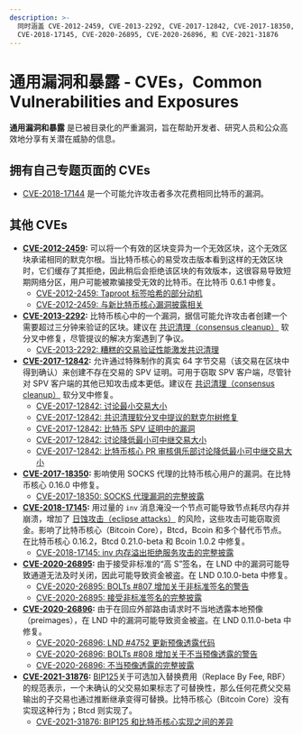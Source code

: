 ```yaml
---
description: >-
  同时涵盖 CVE-2012-2459, CVE-2013-2292, CVE-2017-12842, CVE-2017-18350,
  CVE-2018-17145, CVE-2020-26895, CVE-2020-26896, 和 CVE-2021-31876
---
```


# 通用漏洞和暴露 - CVEs，Common Vulnerabilities and Exposures

**通用漏洞和暴露** 是已被目录化的严重漏洞，旨在帮助开发者、研究人员和公众高效地分享有关潜在威胁的信息。

## 拥有自己专题页面的 CVEs

* [CVE-2018-17144](https://bitcoinops.org/en/topics/cve-2018-17144/) 是一个可能允许攻击者多次花费相同比特币的漏洞。

## 其他 CVEs

* [**CVE-2012-2459**](https://bitcointalk.org/?topic=102395)**:** 可以将一个有效的区块变异为一个无效区块，这个无效区块承诺相同的默克尔根。当比特币核心的易受攻击版本看到这样的无效区块时，它们缓存了其拒绝，因此稍后会拒绝该区块的有效版本，这很容易导致短期网络分区，用户可能被欺骗接受无效的比特币。在比特币 0.6.1 中修复。
  * [CVE-2012-2459: Taproot 标签哈希的部分动机](https://bitcoinops.org/en/newsletters/2019/05/14/#tagged-hashes)
  * [CVE-2012-2459: 与新比特币核心漏洞披露相关](https://bitcoinops.org/en/newsletters/2019/03/12/#bitcoin-core-vulnerability-disclosure)
* [**CVE-2013-2292**](https://bitcointalk.org/?topic=140078)**:** 比特币核心中的一个漏洞，据信可能允许攻击者创建一个需要超过三分钟来验证的区块。建议在 [共识清理（consensus cleanup）](https://bitcoinops.org/en/topics/consensus-cleanup-soft-fork/) 软分叉中修复，尽管提议的解决方案遇到了争议。
  * [CVE-2013-2292: 糟糕的交易验证性能激发共识清理](https://bitcoinops.org/en/newsletters/2019/03/05/#legacy-transaction-verification)
* [**CVE-2017-12842**](https://bitcoinops.org/en/newsletters/2018/12/28/#cve-2017-12842)**:** 允许通过特殊制作的真实 64 字节交易（该交易在区块中得到确认）来创建不存在交易的 SPV 证明。可用于窃取 SPV 客户端，尽管针对 SPV 客户端的其他已知攻击成本更低。建议在 [共识清理（consensus cleanup）](https://bitcoinops.org/en/topics/consensus-cleanup-soft-fork/) 软分叉中修复。
  * [CVE-2017-12842: 讨论最小交易大小](https://bitcoinops.org/en/newsletters/2020/05/27/#minimum-transaction-size-discussion)
  * [CVE-2017-12842: 共识清理软分叉中提议的默克尔树修复](https://bitcoinops.org/en/newsletters/2019/03/05/#merkle-tree-attacks)
  * [CVE-2017-12842: 比特币 SPV 证明中的漏洞](https://bitcoinops.org/en/newsletters/2018/12/28/#cve-2017-12842)
  * [CVE-2017-12842: 讨论降低最小可中继交易大小](https://bitcoinops.org/en/newsletters/2022/10/19/#minimum-relayable-transaction-size)
  * [CVE-2017-12842: 比特币核心 PR 审核俱乐部讨论降低最小可中继交易大小](https://bitcoinops.org/en/newsletters/2022/11/09/#bitcoin-core-pr-review-club)
* [**CVE-2017-18350**](https://bitcoinops.org/en/newsletters/2019/11/13/#cve-2017-18350-socks-proxy-vulnerability)**:** 影响使用 SOCKS 代理的比特币核心用户的漏洞。在比特币核心 0.16.0 中修复。
  * [CVE-2017-18350: SOCKS 代理漏洞的完整披露](https://bitcoinops.org/en/newsletters/2019/11/13/#cve-2017-18350-socks-proxy-vulnerability)
* [**CVE-2018-17145**](https://bitcoinops.org/en/newsletters/2020/09/16/#inventory-out-of-memory-denial-of-service-attack-invdos)**:** 用过量的 `inv` 消息淹没一个节点可能导致节点耗尽内存并崩溃，增加了 [日蚀攻击（eclipse attacks）](https://bitcoinops.org/en/topics/eclipse-attacks/) 的风险，这些攻击可能窃取资金。影响了比特币核心（Bitcoin Core），Btcd，Bcoin 和多个替代币节点。在比特币核心 0.16.2，Btcd 0.21.0-beta 和 Bcoin 1.0.2 中修复。
  * [CVE-2018-17145: inv 内存溢出拒绝服务攻击的完整披露](https://bitcoinops.org/en/newsletters/2020/09/16/#inventory-out-of-memory-denial-of-service-attack-invdos)
* [**CVE-2020-26895**](https://bitcoinops.org/en/newsletters/2020/10/28/#cve-2020-26895-acceptance-of-non-standard-signatures)**:** 由于接受非标准的“高 S”签名，在 LND 中的漏洞可能导致通道无法及时关闭，因此可能导致资金被盗。在 LND 0.10.0-beta 中修复。
  * [CVE-2020-26895: BOLTs #807 增加关于非标准签名的警告](https://bitcoinops.org/en/newsletters/2020/11/11/#bolts-807)
  * [CVE-2020-26895: 接受非标准签名的完整披露](https://bitcoinops.org/en/newsletters/2020/10/28/#cve-2020-26895-acceptance-of-non-standard-signatures)
* [**CVE-2020-26896**](https://bitcoinops.org/en/newsletters/2020/10/28/#cve-2020-26896-improper-preimage-revelation)**:** 由于在回应外部路由请求时不当地透露本地预像（preimages），在 LND 中的漏洞可能导致资金被盗。在 LND 0.11.0-beta 中修复。
  * [CVE-2020-26896: LND #4752 更新预像透露代码](https://bitcoinops.org/en/newsletters/2020/12/02/#lnd-4752)
  * [CVE-2020-26896: BOLTs #808 增加关于不当预像透露的警告](https://bitcoinops.org/en/newsletters/2020/11/18/#bolts-808)
  * [CVE-2020-26896: 不当预像透露的完整披露](https://bitcoinops.org/en/newsletters/2020/10/28/#cve-2020-26896-improper-preimage-revelation)
* [**CVE-2021-31876**](https://bitcoinops.org/en/newsletters/2021/05/12/#cve-2021-31876-discrepancy-between-bip125-and-bitcoin-core-implementation)**:** [BIP125](https://github.com/bitcoin/bips/blob/master/bip-0125.mediawiki)关于可选加入替换费用（Replace By Fee, RBF）的规范表示，一个未确认的父交易如果标志了可替换性，那么任何花费父交易输出的子交易也通过推断继承变得可替换。比特币核心（Bitcoin Core）没有实现这种行为；Btcd 则实现了。
  * [CVE-2021-31876: BIP125 和比特币核心实现之间的差异](https://bitcoinops.org/en/newsletters/2021/05/12/#cve-2021-31876-discrepancy-between-bip125-and-bitcoin-core-implementation)
